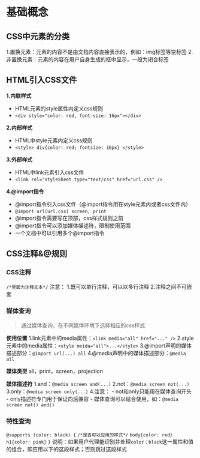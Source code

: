 # 基础概念
## CSS中元素的分类
1.置换元素：元素的内容不是由文档内容直接表示的，例如：img标签等空标签
2.非置换元素：元素的内容在用户自身生成的框中显示，一般为闭合标签


## HTML引入CSS文件
**1.内联样式**

- HTML元素的style属性内定义css规则
- `<div style="color: red, font-size: 16px"></div>`

**2.内部样式**
- HTML中style元素内定义css规则
- `<style> div{color: red; fontsize: 16px} </style>`

**3.外部样式**
-  HTML中link元素引入css文件
- `<link rel="styleSheet type="text/css" href="url.css" />`

**4.@import指令**
-  @import指令引入css文件（@import指令用在style元素内或者css文件内）
- `@import url(url.css) screen, print`
- @import指令需要写在顶部，css样式规则之前
- @import指令可以添加媒体描述符，限制使用范围
- 一个文档中可以引用多个@import指令

## CSS注释&@规则
### CSS注释
`/*里面为注释文本*/`
注意：
1.既可以单行注释，可以以多行注释
2.注释之间不可嵌套

### 媒体查询
> 通过媒体查询，在不同媒体环境下选择相应的css样式
> 

**使用位置**
1.link元素中的media属性：`<link media="all" href="..." />`
2.style元素中的media属性：`<style meida="all">...</style>`
3.@import声明的媒体描述部分：`@import url(...) all`
4.@media声明中的媒体描述部分：`@media all`

**媒体类型**
all，print，screen，projection

**媒体描述符**
1.and：`@media screen and(...)`
2.not：`@media screen not(...)`
3.only：`@media screen only(...)`
4.注意：
	- not和only只能用在媒体查询开头
	- only描述符专门用于保证向后兼容
	- 媒体查询可以结合使用，如：`@media screen not() and()`

### 特性查询
`@supports (color: black) {`
	`/*是否可以应用的样式*/`
	`body{color: red}`
	`h1{color: pink}`
 `}`
说明：如果用户代理能识别并处理`color：black`这一属性和值的组合，即应用以下的这段样式；否则跳过这段样式



